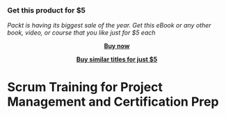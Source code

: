 
### Get this product for $5

<i>Packt is having its biggest sale of the year. Get this eBook or any other book, video, or course that you like just for $5 each</i>


<b><p align='center'>[Buy now](https://packt.link/9781801818599)</p></b>


<b><p align='center'>[Buy similar titles for just $5](https://subscription.packtpub.com/search)</p></b>


# Scrum Training for Project Management and Certification Prep

